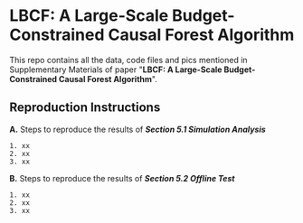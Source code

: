 # LBCF: A Large-Scale Budget-Constrained Causal Forest Algorithm

This repo contains all the data, code files and pics mentioned in Supplementary Materials of paper "**LBCF: A Large-Scale Budget-Constrained Causal Forest Algorithm**".

## **Reproduction Instructions**

**A.**   Steps to reproduce the results of ***Section 5.1 Simulation Analysis***
```
1. xx
2. xx
3. xx
```


**B.**   Steps to reproduce the results of ***Section 5.2 Offline Test***

```
1. xx
2. xx
3. xx
```
